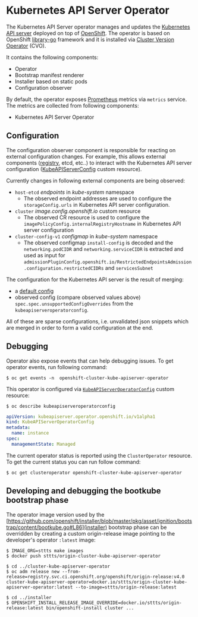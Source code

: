 # Kubernetes API Server Operator


The Kubernetes API Server operator manages and updates the [Kubernetes API server](https://github.com/kubernetes/kubernetes) deployed on top of
[OpenShift](https://openshift.io). The operator is based on OpenShift [library-go](https://github.com/openshift/library-go) framework and it
 is installed via [Cluster Version Operator](https://github.com/openshift/cluster-version-operator) (CVO).

It contains the following components:

* Operator
* Bootstrap manifest renderer
* Installer based on static pods
* Configuration observer

By default, the operator exposes [Prometheus](https://prometheus.io) metrics via `metrics` service.
The metrics are collected from following components:

* Kubernetes API Server Operator

## Configuration

The configuration observer component is responsible for reacting on external configuration changes.
For example, this allows external components ([registry](https://github.com/openshift/cluster-image-registry-operator), etcd, etc..)
to interact with the Kubernetes API server configuration ([KubeAPIServerConfig](https://github.com/openshift/api/blob/master/kubecontrolplane/v1/types.go#L14) custom resource).

Currently changes in following external components are being observed:

* `host-etcd` *endpoints* in *kube-system* namespace
  - The observed endpoint addresses are used to configure the `storageConfig.urls` in Kubernetes API server configuration.
* `cluster` *image.config.openshift.io* custom resource
  - The observed CR resource is used to configure the `imagePolicyConfig.internalRegistryHostname` in Kubernetes API server configuration
* `cluster-config-v1` *configmap* in *kube-system* namespace
  - The observed configmap `install-config` is decoded and the `networking.podCIDR` and `networking.serviceCIDR` is extracted and used as input for `admissionPluginConfig.openshift.io/RestrictedEndpointsAdmission
.configuration.restrictedCIDRs` and `servicesSubnet`


The configuration for the Kubernetes API server is the result of merging:

* a [default config](https://github.com/openshift/cluster-kube-apiserver-operator/blob/master/bindata/v3.11.0/kube-apiserver/defaultconfig.yaml)
* observed config (compare observed values above) `spec.spec.unsupportedConfigOverrides` from the `kubeapiserveroperatorconfig`.

All of these are sparse configurations, i.e. unvalidated json snippets which are merged in order to form a valid configuration at the end.

## Debugging

Operator also expose events that can help debugging issues. To get operator events, run following command:

```
$ oc get events -n  openshift-cluster-kube-apiserver-operator
```

This operator is configured via [`KubeAPIServerOperatorConfig`](https://github.com/openshift/cluster-kube-apiserver-operator/blob/master/pkg/apis/kubeapiserver/v1alpha1/types.go#L12) custom resource:

```
$ oc describe kubeapiserveroperatorconfig
```
```yaml
apiVersion: kubeapiserver.operator.openshift.io/v1alpha1
kind: KubeAPIServerOperatorConfig
metadata:
  name: instance
spec:
  managementState: Managed
```

The current operator status is reported using the `ClusterOperator` resource. To get the current status you can run follow command:

```
$ oc get clusteroperator openshift-cluster-kube-apiserver-operator
```

## Developing and debugging the bootkube bootstrap phase

The operator image version used by the [https://github.com/openshift/installer/blob/master/pkg/asset/ignition/bootstrap/content/bootkube.go#L86](installer) bootstrap phase can be overridden by creating a custom origin-release image pointing to the developer's operator `:latest` image:

```
$ IMAGE_ORG=sttts make images
$ docker push sttts/origin-cluster-kube-apiserver-operator

$ cd ../cluster-kube-apiserver-operator
$ oc adm release new --from-release=registry.svc.ci.openshift.org/openshift/origin-release:v4.0 cluster-kube-apiserver-operator=docker.io/sttts/origin-cluster-kube-apiserver-operator:latest --to-image=sttts/origin-release:latest

$ cd ../installer
$ OPENSHIFT_INSTALL_RELEASE_IMAGE_OVERRIDE=docker.io/sttts/origin-release:latest bin/openshift-install cluster ...
```
